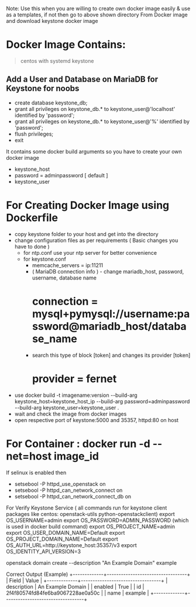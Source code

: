 Note: Use this when you are willing to create own docker image easily & use as a templates, 
      if not then go to above shown directory From Docker image and download keystone docker image

# Docker Image Contains:
> centos with systemd
> keystone

Add a User and Database on MariaDB for Keystone
for noobs
---
* create database keystone_db;
* grant all privileges on keystone_db.* to keystone_user@'localhost' identified by 'password'; 
* grant all privileges on keystone_db.* to keystone_user@'%' identified by 'password';
* flush privileges;
* exit

It contains some docker build arguments so you have to create your own docker image 
* keystone_host
* password = adminpassword [ default ]
* keystone_user

# For Creating Docker Image using Dockerfile
* copy keystone folder to your host and get into the directory
* change configuration files as per requirements  ( Basic changes you have to done )
  * for ntp.conf
    use your ntp server for better convenience  
  * for keystone.conf 
    * memcache_servers = ip:11211
    * ( MariaDB connection info ) - change mariadb_host, password, username, database name
      # connection = mysql+pymysql://username:password@mariadb_host/database_name
    * search this type of block [token] and changes its provider 
      [token]
      # provider = fernet     
* use docker build -t imagename:version --build-arg keystone_host=keystone_host_ip --build-arg password=adminpassword \
     --build-arg keystone_user=keystone_user .
* wait and check the image from docker images
* open respective port of keystone:5000 and 35357, httpd:80 on host

# For Container : docker run -d --net=host image_id

If selinux is enabled then
* setsebool -P httpd_use_openstack on 
* setsebool -P httpd_can_network_connect on 
* setsebool -P httpd_can_network_connect_db on 

For Verify Keystone Service ( all commands run for keystone client packages like centos: openstack-utils python-openstackclient)
export OS_USERNAME=admin
export OS_PASSWORD=ADMIN_PASSWORD (which is used in docker build command)
export OS_PROJECT_NAME=admin
export OS_USER_DOMAIN_NAME=Default
export OS_PROJECT_DOMAIN_NAME=Default
export OS_AUTH_URL=http://keystone_host:35357/v3
export OS_IDENTITY_API_VERSION=3

openstack domain create --description "An Example Domain" example

Correct Output (Example)
+-------------+----------------------------------+
| Field       | Value                            |
+-------------+----------------------------------+
| description | An Example Domain                |
| enabled     | True                             |
| id          | 2f4f80574fd84fe6ba9067228ae0a50c |
| name        | example                          |
+-------------+----------------------------------+

